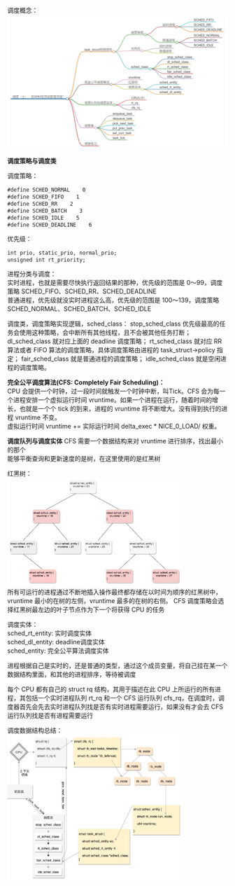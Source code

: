 
调度概念：   
<img src="https://github.com/Yongli-Lisa/Linux-Notes1/blob/869ff3d3d446c4b86be7a291a347c8392a73682c/Img/%E8%B0%83%E5%BA%A6%E4%B8%8A.JPG" width="600px">    
    

**调度策略与调度类**   

调度策略：   
```
#define SCHED_NORMAL    0
#define SCHED_FIFO    1
#define SCHED_RR    2
#define SCHED_BATCH    3
#define SCHED_IDLE    5
#define SCHED_DEADLINE    6
```
         
优先级：    
```
int prio, static_prio, normal_prio;
unsigned int rt_priority;
```


进程分类与调度：   
实时进程，也就是需要尽快执行返回结果的那种，优先级的范围是 0～99，调度策略 SCHED_FIFO、SCHED_RR、SCHED_DEADLINE   
普通进程，优先级就没实时进程这么高，优先级的范围是 100～139，调度策略 SCHED_NORMAL、SCHED_BATCH、SCHED_IDLE      


调度类，调度策略实现逻辑，sched_class：
stop_sched_class 优先级最高的任务会使用这种策略，会中断所有其他线程，且不会被其他任务打断；
dl_sched_class 就对应上面的 deadline 调度策略；
rt_sched_class 就对应 RR 算法或者 FIFO 算法的调度策略，具体调度策略由进程的 task_struct->policy 指定；
fair_sched_class 就是普通进程的调度策略；
idle_sched_class 就是空闲进程的调度策略。


**完全公平调度算法(CFS: Completely Fair Scheduling)：**     
CPU 会提供一个时钟，过一段时间就触发一个时钟中断，叫Tick。CFS 会为每一个进程安排一个虚拟运行时间 vruntime。如果一个进程在运行，随着时间的增长，也就是一个个 tick 的到来，进程的 vruntime 将不断增大。没有得到执行的进程 vruntime 不变。   
虚拟运行时间 vruntime += 实际运行时间 delta_exec * NICE_0_LOAD/ 权重。    


**调度队列与调度实体**
CFS 需要一个数据结构来对 vruntime 进行排序，找出最小的那个   
能够平衡查询和更新速度的是树，在这里使用的是红黑树   


红黑树：   
<img src="https://github.com/Yongli-Lisa/Linux-Notes1/blob/c97f68b0b559263c0778c695a3d3e380911c12f6/Img/%E7%BA%A2%E9%BB%91%E6%A0%91.JPG" width="400px">    
所有可运行的进程通过不断地插入操作最终都存储在以时间为顺序的红黑树中，vruntime 最小的在树的左侧，vruntime 最多的在树的右侧。 CFS 调度策略会选择红黑树最左边的叶子节点作为下一个将获得 CPU 的任务    


调度实体：   
sched_rt_entity: 实时调度实体   
sched_dl_entity: deadline调度实体    
sched_entity: 完全公平算法调度实体   

进程根据自己是实时的，还是普通的类型，通过这个成员变量，将自己挂在某一个数据结构里面，和其他的进程排序，等待被调度

             
每个 CPU 都有自己的 struct rq 结构，其用于描述在此 CPU 上所运行的所有进程，其包括一个实时进程队列 rt_rq 和一个 CFS 运行队列 cfs_rq，在调度时，调度器首先会先去实时进程队列找是否有实时进程需要运行，如果没有才会去 CFS 运行队列找是否有进程需要运行    


调度数据结构总结：   
<img src="https://github.com/Yongli-Lisa/Linux-Notes1/blob/c97f68b0b559263c0778c695a3d3e380911c12f6/Img/%E8%B0%83%E5%BA%A6%E6%95%B0%E6%8D%AE%E7%BB%93%E6%9E%84.JPG" width="400px">    




